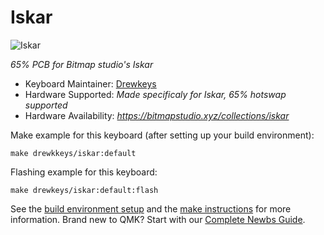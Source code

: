 # Iskar

![Iskar](https://bitmapstudio.xyz/collections/iskar)

*65% PCB for Bitmap studio's Iskar*

* Keyboard Maintainer: [Drewkeys](https://github.com/drewpyun)
* Hardware Supported: *Made specificaly for Iskar, 65% hotswap supported*
* Hardware Availability: *https://bitmapstudio.xyz/collections/iskar*

Make example for this keyboard (after setting up your build environment):

    make drewkkeys/iskar:default

Flashing example for this keyboard:

    make drewkeys/iskar:default:flash

See the [build environment setup](https://docs.qmk.fm/#/getting_started_build_tools) and the [make instructions](https://docs.qmk.fm/#/getting_started_make_guide) for more information. Brand new to QMK? Start with our [Complete Newbs Guide](https://docs.qmk.fm/#/newbs).
